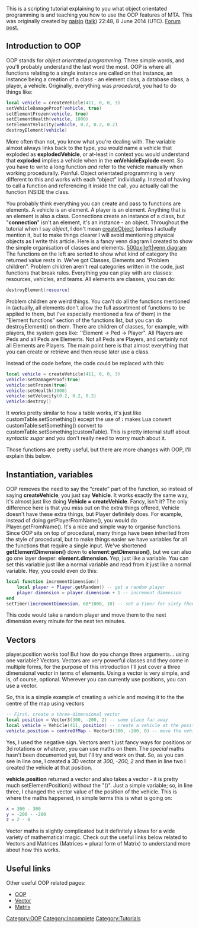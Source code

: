 This is a scripting tutorial explaining to you what object orientated programming is and teaching you how to use the OOP features of MTA. This was originally created by [qaisjp](/docs/user:qais.md "wikilink") ([talk](/docs/user_talk:qais.md "wikilink")) 22:48, 8 June 2014 (UTC). [Forum post.](http://forum.mtasa.com/viewtopic.php?f=148&t=76388)

Introduction to OOP
-------------------

OOP stands for *object orientated programming*. Three simple words, and you'll probably understand the last word the most. OOP is where all functions relating to a single instance are called on that instance, an instance being a creation of a class - an element class, a database class, a player, a vehicle. Originally, everything was *procedural*, you had to do things like:

``` lua
local vehicle = createVehicle(411, 0, 0, 3)
setVehicleDamageProof(vehicle, true)
setElementFrozen(vehicle, true)
setElementHealth(vehicle, 1000)
setElementVelocity(vehicle, 0.2, 0.2, 0.2)
destroyElement(vehicle)
```

More often than not, you know what you're dealing with. The variable almost always links back to the type, you would name a vehicle that exploded as **explodedVehicle**, or at-least in context you would understand that **exploded** implies a vehicle when in the **onVehicleExplode** event. So you have to write a long function *and* refer to the vehicle manually when working procedurally. Painful. Object orientated programming is very different to this and works with each “object” individually. Instead of having to call a function and referencing it inside the call, you actually call the function INSIDE the class.

You probably think everything you can create and pass to functions are elements. A vehicle is an element. A player is an element. Anything that is an element is also a class. Connections create an instance of a class, but "**connection**" isn't an element, it's an instance - an object. Throughout the tutorial when I say *object*, I don't mean [createObject](/docs/createobject.md "wikilink") (unless I actually mention it, but to make things clearer I will avoid mentioning physical objects as I write this article. Here is a fancy venn diagram I created to show the simple organisation of classes and elements. [500px|left|venn diagram](/docs/file:classes,_elements_and_problem_children.png.md "wikilink") The functions on the left are sorted to show what kind of category the returned value rests in. We've got Classes, Elements and “Problem children”. Problem children aren't real categories written in the code, just functions that break rules. Everything you can play with are classes: resources, vehicles, and teams. All elements are classes, you can do:

``` lua
destroyElement(resource)
```

Problem children are weird things. You can't do all the functions mentioned in (actually, all elements don't allow the full assortment of functions to be applied to them, but I've especially mentioned a few of them) in the “Element functions” section of the functions list, but you can do destroyElement() on them. There are children of classes, for example, with players, the system goes like: ''Element -&gt; Ped -&gt; Player". All Players are Peds and all Peds are Elements. Not all Peds are Players, and certainly not all Elements are Players. The main point here is that almost everything that you can create or retrieve and then reuse later use a class.

Instead of the code before, the code could be replaced with this:

``` lua
local vehicle = createVehicle(411, 0, 0, 3)
vehicle:setDamageProof(true)
vehicle:setFrozen(true)
vehicle:setHealth(1000)
vehicle:setVelocity(0.2, 0.2, 0.2)
vehicle:destroy()
```

It works pretty similar to how a table works, it's just like customTable.setSomething() except the use of **:** makes Lua convert customTable:setSomething() convert to customTable.setSomething(customTable). This is pretty internal stuff about *syntactic sugar* and you don't really need to worry much about it.

Those functions are pretty useful, but there are more changes with OOP, I'll explain this below.

Instantiation, variables
------------------------

OOP removes the need to say the “create” part of the function, so instead of saying **createVehicle**, you just say **Vehicle**. It works exactly the same way, it's almost just like doing **Vehicle = createVehicle**. Fancy, isn't it? The only difference here is that you miss out on the extra things offered, Vehicle doesn't have these extra things, but Player definitely does. For example, instead of doing getPlayerFromName(), you would do Player.getFromName(). It's a nice and simple way to organise functions. Since OOP sits on top of procedural, many things have been inherited from the style of procedural, but to make things easier we have variables for all the functions that require a single input. We've shortened **getElementDimension()** down to **element:getDimension()**, but we can also go one layer deeper: **element.dimension**. Yep, just like a variable. You can set this variable just like a normal variable and read from it just like a normal variable. Hey, you could even do this:

``` lua
local function incrementDimension()
    local player = Player.getRandom() -- get a random player
    player.dimension = player.dimension + 1 -- increment dimension
end
setTimer(incrementDimension, 60*1000, 10) -- set a timer for sixty thousand milliseconds, sixty seconds, one minute
```

This code would take a random player and move them to the next dimension every minute for the next ten minutes.

Vectors
-------

player.position works too! But how do you change three arguments... using one variable? Vectors. Vectors are very powerful classes and they come in multiple forms, for the purpose of this introduction I'll just cover a three dimensional vector in terms of elements. Using a vector is very simple, and is, of course, optional. Wherever you can currently use positions, you can use a vector.

So, this is a simple example of creating a vehicle and moving it to the the centre of the map using vectors

``` lua
-- First, create a three-dimensional vector
local position = Vector3(300, -200, 2) -- some place far away
local vehicle = Vehicle(411, position) -- create a vehicle at the position
vehicle.position = centreOfMap - Vector3(300, -200, 0) -- move the vehicle two units above the center of the map
```

Yes, I used the negative sign. Vectors aren't just fancy ways for positions or 3d rotations or whatever, you can use maths on them. The *special* maths hasn't been documented yet, but I'll try and work on that. So, as you can see in line one, I created a 3D vector at *300, -200, 2* and then in line two I created the vehicle at that position.

**vehicle.position** returned a vector and also takes a vector - it is pretty much setElementPosition() without the "()". Just a simple variable; so, in line three, I changed the vector value of the position of the vehicle. This is where the maths happened, in simple terms this is what is going on:

``` lua
x = 300 - 300
y = -200 - -200
z = 2 - 0
```

Vector maths is slightly complicated but it definitely allows for a wide variety of mathematical magic. Check out the useful links below related to Vectors and Matrices (Matrices = plural form of Matrix) to understand more about how this works.

Useful links
------------

Other useful OOP related pages:

-   [OOP](/docs/oop.md "wikilink")
-   [Vector](/docs/vector.md "wikilink")
-   [Matrix](/docs/matrix.md "wikilink")

[Category:OOP](/docs/category:oop.md "wikilink") [Category:Incomplete](/docs/category:incomplete.md "wikilink") [Category:Tutorials](/docs/category:tutorials.md "wikilink")
